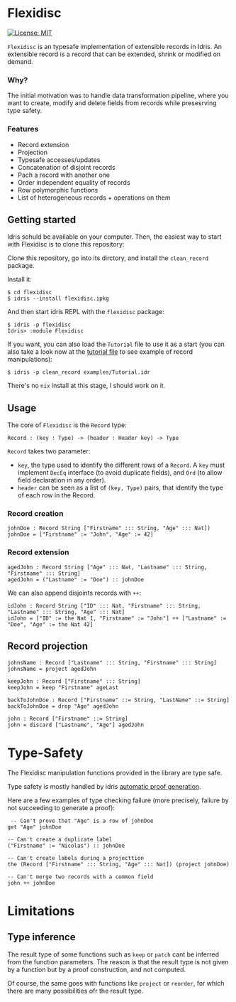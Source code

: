 # Flexidisc

[![License: MIT](https://img.shields.io/badge/License-MIT-blue.svg)](https://opensource.org/licenses/MIT)



`Flexidisc` is an typesafe implementation of extensible records in Idris.
An extensible record is a record that can be extended, shrink or modified on demand.

### Why?

The initial motivation was to handle data transformation pipeline, where you want to
create, modify and delete fields from records while presesrving type safety.

### Features

- Record extension
- Projection
- Typesafe accesses/updates
- Concatenation of disjoint records
- Pach a record with another one
- Order independent equality of records
- Row polymorphic functions
- List of heterogeneous records + operations on them

## Getting started

Idris sohuld be available on your computer.
Then, the easiest way to start with Flexidisc is to clone this repository:

Clone this repository, go into its dirctory, and install the `clean_record`
package.

Install it:

```
$ cd flexidisc
$ idris --install flexidisc.ipkg
```

And then start idris REPL with the `flexidisc` package:

```
$ idris -p flexidisc
Idris> :module Flexidisc
```

If you want, you can also load the `Tutorial` file to use it as a start
(you can also take a look now at the [tutorial file] to see example of
record manipulations):

```
$ idris -p clean_record examples/Tutorial.idr
```

There's no `nix` install at this stage, I should work on it.

## Usage

The core of `Flexidisc` is the `Record` type:

```
Record : (key : Type) -> (header : Header key) -> Type
```

`Record` takes two parameter:

- `key`, the type used to identify the different rows of a `Record`.
  A `key` must implement `DecEq` interface (to avoid duplicate fields),
  and `Ord` (to allow field declaration in any order).
- `header` can be seen as a list of `(key, Type)` pairs, that identify
  the type of each row in the Record.

### Record creation

```
johnDoe : Record String ["Firstname" ::: String, "Age" ::: Nat])
johnDoe = ["Firstname" := "John", "Age" := 42]
```

### Record extension

```
agedJohn : Record String ["Age" ::: Nat, "Lastname" ::: String, "Firstname" ::: String]
agedJohn = ("Lastname" := "Doe") :: johnDoe
```

We can also append disjoints records with `++`:

```
idJohn : Record String ["ID" ::: Nat, "Firstname" ::: String, "Lastname" ::: String, "Age" ::: Nat]
idJohn = ["ID" := the Nat 1, "Firstname" := "John"] ++ ["Lastname" := "Doe", "Age" := the Nat 42]
```

## Record projection

```
johnsName : Record ["Lastname" ::: String, "Firstname" ::: String]
johnsName = project agedJohn
```

```
keepJohn : Record ["Firstname" ::: String]
keepJohn = keep "Firstname" ageLast
```

```
backToJohnDoe : Record ["Firstname" ::= String, "LastName" ::= String]
backToJohnDoe = drop "Age" agedJohn
```

```
john : Record ["Firstname" ::= String]
john = discard ["Lastname", "Age"] agedJohn
```

# Type-Safety

The Flexidisc manipulation functions provided in the library are type safe.

Type safety is mostly handled by idris [automatic proof generation].

Here are a few examples of type checking failure
(more precisely, failure by not succeeding to generate a proof):

```
 -- Can't prove that "Age" is a row of johnDoe
get "Age" johnDoe

-- Can't create a duplicate label
("Firstname" := "Nicolas") :: johnDoe

-- Can't create labels during a projecttion
the (Record ["Firstname" ::: String, "Age" ::: Nat]) (project johnDoe)

-- Can't merge two records with a common field
john ++ johnDoe
```

# Limitations

## Type inference

The result type of some functions such as `keep` or `patch` cant be inferred
from the function parameters.
The reason is that the result type is not given by a function but by a proof
construction, and not computed.

Of course, the same goes with functions like `project` or `reorder`, for which
there are many possibilities ofr the result type.


[tutorial file]: blob/master/examples/Tutorial.idr
[automatic proof generation]: http://docs.idris-lang.org/en/latest/tutorial/miscellany.html#auto-implicit-arguments
